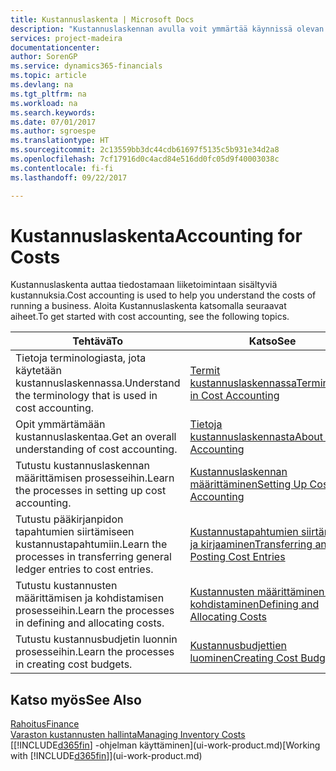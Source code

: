 ```yaml
---
title: Kustannuslaskenta | Microsoft Docs
description: "Kustannuslaskennan avulla voit ymmärtää käynnissä olevan liiketoiminnan kustannuksia. Aloita Kustannuslaskenta katsomalla seuraavat aiheet."
services: project-madeira
documentationcenter: 
author: SorenGP
ms.service: dynamics365-financials
ms.topic: article
ms.devlang: na
ms.tgt_pltfrm: na
ms.workload: na
ms.search.keywords: 
ms.date: 07/01/2017
ms.author: sgroespe
ms.translationtype: HT
ms.sourcegitcommit: 2c13559bb3dc44cdb61697f5135c5b931e34d2a8
ms.openlocfilehash: 7cf17916d0c4acd84e516dd0fc05d9f40003038c
ms.contentlocale: fi-fi
ms.lasthandoff: 09/22/2017

---
```

# <a name="accounting-for-costs"></a><span data-ttu-id="e5da4-104">Kustannuslaskenta</span><span class="sxs-lookup"><span data-stu-id="e5da4-104">Accounting for Costs</span></span>
<span data-ttu-id="e5da4-105">Kustannuslaskenta auttaa tiedostamaan liiketoimintaan sisältyviä kustannuksia.</span><span class="sxs-lookup"><span data-stu-id="e5da4-105">Cost accounting is used to help you understand the costs of running a business.</span></span> <span data-ttu-id="e5da4-106">Aloita Kustannuslaskenta katsomalla seuraavat aiheet.</span><span class="sxs-lookup"><span data-stu-id="e5da4-106">To get started with cost accounting, see the following topics.</span></span>  

|<span data-ttu-id="e5da4-107">Tehtävä</span><span class="sxs-lookup"><span data-stu-id="e5da4-107">To</span></span>|<span data-ttu-id="e5da4-108">Katso</span><span class="sxs-lookup"><span data-stu-id="e5da4-108">See</span></span>|  
|--------|---------|  
|<span data-ttu-id="e5da4-109">Tietoja terminologiasta, jota käytetään kustannuslaskennassa.</span><span class="sxs-lookup"><span data-stu-id="e5da4-109">Understand the terminology that is used in cost accounting.</span></span>|[<span data-ttu-id="e5da4-110">Termit kustannuslaskennassa</span><span class="sxs-lookup"><span data-stu-id="e5da4-110">Terminology in Cost Accounting</span></span>](finance-terminology-in-cost-accounting.md)|  
|<span data-ttu-id="e5da4-111">Opit ymmärtämään kustannuslaskentaa.</span><span class="sxs-lookup"><span data-stu-id="e5da4-111">Get an overall understanding of cost accounting.</span></span>|[<span data-ttu-id="e5da4-112">Tietoja kustannuslaskennasta</span><span class="sxs-lookup"><span data-stu-id="e5da4-112">About Cost Accounting</span></span>](finance-about-cost-accounting.md)|  
|<span data-ttu-id="e5da4-113">Tutustu kustannuslaskennan määrittämisen prosesseihin.</span><span class="sxs-lookup"><span data-stu-id="e5da4-113">Learn the processes in setting up cost accounting.</span></span>|[<span data-ttu-id="e5da4-114">Kustannuslaskennan määrittäminen</span><span class="sxs-lookup"><span data-stu-id="e5da4-114">Setting Up Cost Accounting</span></span>](finance-set-up-cost-accounting.md)|  
|<span data-ttu-id="e5da4-115">Tutustu pääkirjanpidon tapahtumien siirtämiseen kustannustapahtumiin.</span><span class="sxs-lookup"><span data-stu-id="e5da4-115">Learn the processes in transferring general ledger entries to cost entries.</span></span>|[<span data-ttu-id="e5da4-116">Kustannustapahtumien siirtäminen ja kirjaaminen</span><span class="sxs-lookup"><span data-stu-id="e5da4-116">Transferring and Posting Cost Entries</span></span>](finance-transfer-and-post-cost-entries.md)|  
|<span data-ttu-id="e5da4-117">Tutustu kustannusten määrittämisen ja kohdistamisen prosesseihin.</span><span class="sxs-lookup"><span data-stu-id="e5da4-117">Learn the processes in defining and allocating costs.</span></span>|[<span data-ttu-id="e5da4-118">Kustannusten määrittäminen ja kohdistaminen</span><span class="sxs-lookup"><span data-stu-id="e5da4-118">Defining and Allocating Costs</span></span>](finance-define-and-allocate-costs.md)|  
|<span data-ttu-id="e5da4-119">Tutustu kustannusbudjetin luonnin prosesseihin.</span><span class="sxs-lookup"><span data-stu-id="e5da4-119">Learn the processes in creating cost budgets.</span></span>|[<span data-ttu-id="e5da4-120">Kustannusbudjettien luominen</span><span class="sxs-lookup"><span data-stu-id="e5da4-120">Creating Cost Budgets</span></span>](finance-create-cost-budgets.md)|  

## <a name="see-also"></a><span data-ttu-id="e5da4-121">Katso myös</span><span class="sxs-lookup"><span data-stu-id="e5da4-121">See Also</span></span>  
[<span data-ttu-id="e5da4-122">Rahoitus</span><span class="sxs-lookup"><span data-stu-id="e5da4-122">Finance</span></span>](finance.md)  
[<span data-ttu-id="e5da4-123">Varaston kustannusten hallinta</span><span class="sxs-lookup"><span data-stu-id="e5da4-123">Managing Inventory Costs</span></span>](finance-manage-inventory-costs.md)  
<span data-ttu-id="e5da4-124">[[!INCLUDE[d365fin](includes/d365fin_md.md)] -ohjelman käyttäminen](ui-work-product.md)</span><span class="sxs-lookup"><span data-stu-id="e5da4-124">[Working with [!INCLUDE[d365fin](includes/d365fin_md.md)]](ui-work-product.md)</span></span>

